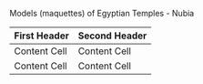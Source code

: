 Models (maquettes) of Egyptian Temples - Nubia

| First Header  | Second Header |
| ------------- | ------------- |
| Content Cell  | Content Cell  |
| Content Cell  | Content Cell  |
